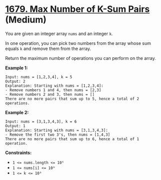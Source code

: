# [1679. Max Number of K-Sum Pairs][link] (Medium)

[link]: https://leetcode.com/problems/max-number-of-k-sum-pairs/

You are given an integer array `nums` and an integer `k`.

In one operation, you can pick two numbers from the array whose sum equals `k` and remove them from
the array.

Return the maximum number of operations you can perform on the array.

**Example 1:**

```
Input: nums = [1,2,3,4], k = 5
Output: 2
Explanation: Starting with nums = [1,2,3,4]:
- Remove numbers 1 and 4, then nums = [2,3]
- Remove numbers 2 and 3, then nums = []
There are no more pairs that sum up to 5, hence a total of 2 operations.
```

**Example 2:**

```
Input: nums = [3,1,3,4,3], k = 6
Output: 1
Explanation: Starting with nums = [3,1,3,4,3]:
- Remove the first two 3's, then nums = [1,4,3]
There are no more pairs that sum up to 6, hence a total of 1 operation.
```

**Constraints:**

- `1 <= nums.length <= 10⁵`
- `1 <= nums[i] <= 10⁹`
- `1 <= k <= 10⁹`
